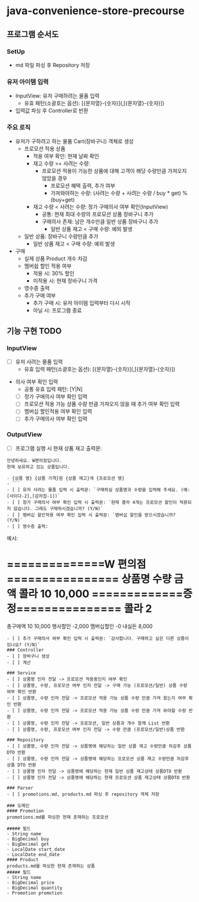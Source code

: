 # java-convenience-store-precourse
## 프로그램 순서도
### SetUp
- md 파일 파싱 후 Repository 저장
### 유저 아이템 입력
- InputView: 유저 구매하려는 물품 입력
  - 유효 패턴(소괄호는 옵션): \[{문자열}-{숫자}](,[{문자열}-{숫자}])
- 입력값 파싱 후 Controller로 반환
### 주요 로직
- 유저가 구하려고 하는 물품 Cart(장바구니) 객체로 생성
  - 프로모션 적용 상품
    - 적용 여부 확인: 현재 날짜 확인
    - 재고 수량 >= 사려는 수량: 
      - 프로모션 적용이 가능한 상품에 대해 고객이 해당 수량만큼 가져오지 않았을 경우
        - 프로모션 혜택 출력, 추가 여부
        - 가져와야하는 수량: (사려는 수량 + 사려는 수량 / buy * get) % (buy+get)
    - 재고 수량 < 사려는 수량: 정가 구매의사 여부 확인(InputView)
      - 공통: 현재 최대 수량의 프로모션 상품 장바구니 추가
      - 구매의사 존재: 남은 개수만큼 일반 상품 장바구니 추가
        - 일반 상품 재고 < 구매 수량: 예외 발생
  - 일반 상품: 장바구니 수량만큼 추가
    - 일반 상품 재고 < 구매 수량: 예외 발생
- 구매
  - 실제 상품 Product 개수 차감
  - 멤버쉽 할인 적용 여부
    - 적용 시: 30% 할인
    - 미적용 시: 현재 장바구니 가격
  - 영수증 출력
  - 추가 구매 여부
    - 추가 구매 시: 유저 아이템 입력부터 다시 시작
    - 아닐 시: 프로그램 종료

## 기능 구현 TODO
### InputView
- [ ] 유저 사려는 물품 입력
  - 유효 입력 패턴(소괄호는 옵션): \[{문자열}-{숫자}](,[{문자열}-{숫자}])
- 의사 여부 확인 입력
  - 공통 유효 입력 패턴: [Y|N]
  - [ ] 정가 구매의사 여부 확인 입력
  - [ ] 프로모션 적용 가능 상품 수량 만큼 가져오지 않을 때 추가 여부 확인 입력
  - [ ] 멤버십 할인적용 여부 확인 입력
  - [ ] 추가 구매의사 여부 확인 입력
### OutputView
- [ ] 프로그램 실행 시 현재 상품 재고 출력문: 
```
안녕하세요. W편의점입니다.
현재 보유하고 있는 상품입니다.

- {상품 명} {상품 가격}원 {상품 재고}개 {프로모션 명}
- ```
- [ ] 유저 사려는 물품 입력 시 출력문: `구매하실 상품명과 수량을 입력해 주세요. (예: [사이다-2],[감자칩-1])`
- [ ] 정가 구매의사 여부 확인 입력 시 출력문: `현재 콜라 4개는 프로모션 할인이 적용되지 않습니다. 그래도 구매하시겠습니까? (Y/N)`
- [ ] 멤버십 할인적용 여부 확인 입력 시 출력문: `멤버십 할인을 받으시겠습니까? (Y/N)`
- [ ] 영수증 출력: 
```
예시:

==============W 편의점================
상품명		수량	금액
콜라		10 	10,000
=============증	정===============
콜라		2
====================================
총구매액		10	10,000
행사할인			-2,000
멤버십할인			-0
내실돈			 8,000
```
- [ ] 추가 구매의사 여부 확인 입력 시 출력문: `감사합니다. 구매하고 싶은 다른 상품이 있나요? (Y/N)`
### Controller
- [ ] 장바구니 생성
- [ ] 계산

### Service
- [ ] 상품명 인자 전달 -> 프로모션 적용중인지 여부 확인
- [ ] 상품명, 수량, 프로모션 여부 인자 전달 -> 구매 가능 (프로모션/일반) 상품 수량 여부 확인 반환
- [ ] 상품명, 수량 인자 전달 -> 프로모션 적용 가능 상품 수량 만큼 가져 왔는지 여부 확인 반환
- [ ] 상품명, 수량 인자 전달 -> 프로모션 적용 가능 상품 수량 만큼 가져 와야할 수량 반환
- [ ] 상품명, 수량 인자 전달 -> 프로모션, 일반 상품과 개수 함께 List 반환
- [ ] 상품명, 수량, 프로모션 여부 인자 전달 -> 수량 만큼 (프로모션/일반)상품 반환

### Repository
- [ ] 상품명, 수량 인자 전달 -> 상품명에 해당하는 일반 상품 재고 수량만큼 차감후 상품 DTO 반환
- [ ] 상품명, 수량 인자 전달 -> 상품명에 해당하는 프로모션 상품 재고 수량만큼 차감후 상품 DTO 반환
- [ ] 상품명 인자 전달 -> 상품명에 해당하는 현재 일반 상품 재고상태 상품DTO 반환
- [ ] 상품명 인자 전달 -> 상품명에 해당하는 현재 프로모션 상품 재고상태 상품DTO 반환

### Parser
- [ ] promotions.md, products.md 파싱 후 repository 객체 저장

### 도메인
#### Promotion
promotions.md를 파싱한 현재 존재하는 프로모션

##### 필드
- String name
- BigDecimal buy
- BigDecimal get
- LocalDate start_date
- LocalDate end_date
#### Product
products.md를 파싱한 현재 존재하는 상품
##### 필드
- String name
- BigDecimal price
- BigDecimal quantity
- Promotion promotion
